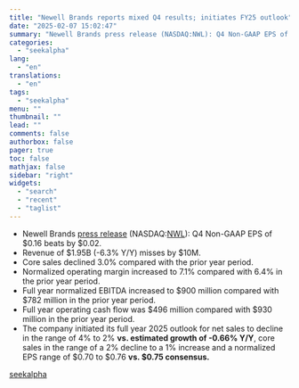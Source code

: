```yaml
---
title: "Newell Brands reports mixed Q4 results; initiates FY25 outlook"
date: "2025-02-07 15:02:47"
summary: "Newell Brands press release (NASDAQ:NWL): Q4 Non-GAAP EPS of $0.16 beats by $0.02. Revenue of $1.95B (-6.3% Y/Y) misses by $10M. Core sales declined 3.0% compared with the prior year period. Normalized operating margin increased to 7.1% compared with 6.4% in the prior year period. Full year normalized EBITDA increased..."
categories:
  - "seekalpha"
lang:
  - "en"
translations:
  - "en"
tags:
  - "seekalpha"
menu: ""
thumbnail: ""
lead: ""
comments: false
authorbox: false
pager: true
toc: false
mathjax: false
sidebar: "right"
widgets:
  - "search"
  - "recent"
  - "taglist"
---
```


* Newell Brands [press release](https://seekingalpha.com/pr/19995403-newell-brands-announces-fourth-quarter-and-full-year-2024-results) (NASDAQ:[NWL](https://seekingalpha.com/symbol/NWL "Newell Brands Inc.")): Q4 Non-GAAP EPS of $0.16  beats by $0.02.
* Revenue of $1.95B (-6.3% Y/Y)  misses by $10M.
* Core sales declined 3.0% compared with the prior year period.
* Normalized operating margin increased to 7.1% compared with 6.4% in the prior year period.
* Full year normalized EBITDA increased to $900 million compared with $782 million in the prior year period.
* Full year operating cash flow was $496 million compared with $930 million in the prior year period.
* The company initiated its full year 2025 outlook for net sales to decline in the range of 4% to 2% **vs. estimated growth of -0.66% Y/Y**, core sales in the range of a 2% decline to a 1% increase and a normalized EPS range of $0.70 to $0.76 **vs. $0.75 consensus.**

[seekalpha](https://seekingalpha.com/news/4405057-newell-brands-reports-mixed-q4-results-initiates-fy25-outlook)

